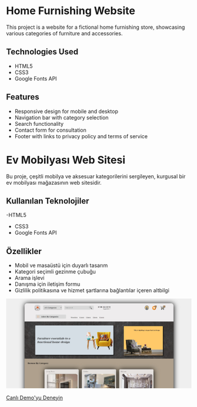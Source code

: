 # Home Furnishing Website

This project is a website for a fictional home furnishing store, showcasing various categories of furniture and accessories.

## Technologies Used

- HTML5
- CSS3
- Google Fonts API

## Features

- Responsive design for mobile and desktop
- Navigation bar with category selection
- Search functionality
- Contact form for consultation
- Footer with links to privacy policy and terms of service

# Ev Mobilyası Web Sitesi

Bu proje, çeşitli mobilya ve aksesuar kategorilerini sergileyen, kurgusal bir ev mobilyası mağazasının web sitesidir.

## Kullanılan Teknolojiler

-HTML5
- CSS3
- Google Fonts API

## Özellikler

- Mobil ve masaüstü için duyarlı tasarım
- Kategori seçimli gezinme çubuğu
- Arama işlevi
- Danışma için iletişim formu
- Gizlilik politikasına ve hizmet şartlarına bağlantılar içeren altbilgi

![Cw](./img/home.jpg)

[Canlı Demo'yu Deneyin](https://homefurn.netlify.app/)
